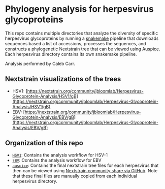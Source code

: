 # Phylogeny analysis for herpesvirus glycoproteins

This repo contains multiple directories that analyze the diversity of specific herpesvirus glycoproteins by running a [snakemake](https://snakemake.readthedocs.io/) pipeline that downloads sequences based a list of accessions, processes the sequences, and constructs a phylogenetic Nextstrain tree that can be viewed using [Auspice](https://auspice.us/). Each herpesvirus directory contains its own snakemake pipeline. 

Analysis performed by Caleb Carr.

## Nextstrain visualizations of the trees

- HSV1: [https://nextstrain.org/community/jbloomlab/Herpesvirus-Glycoprotein-Analysis/HSV1/gB](https://nextstrain.org/community/jbloomlab/Herpesvirus-Glycoprotein-Analysis/HSV1/gB)
- EBV: [https://nextstrain.org/community/jbloomlab/Herpesvirus-Glycoprotein-Analysis/EBV/gB](https://nextstrain.org/community/jbloomlab/Herpesvirus-Glycoprotein-Analysis/EBV/gB)

## Organization of this repo

- [`HSV1`](HSV1/): Contains the analysis workflow for HSV-1
- [`EBV`](EBV/): Contains the analysis workflow for EBV
- [`auspice`](auspice/): Contains the final nextstrain tree files for each herpesvirus that then can be viewed using [Nextstrain community share via GitHub](https://docs.nextstrain.org/en/latest/guides/share/community-builds.html). Note that these final files are manually copied from each individual herpesvirus directory.